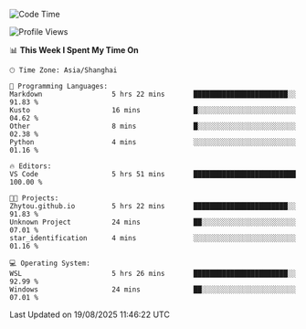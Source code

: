 <!--START_SECTION:waka-->
![Code Time](http://img.shields.io/badge/Code%20Time-3%2C077%20hrs%2017%20mins-blue)

![Profile Views](http://img.shields.io/badge/Profile%20Views-0-blue)

📊 **This Week I Spent My Time On** 

```text
🕑︎ Time Zone: Asia/Shanghai

💬 Programming Languages: 
Markdown                 5 hrs 22 mins       ███████████████████████░░   91.83 % 
Kusto                    16 mins             █░░░░░░░░░░░░░░░░░░░░░░░░   04.62 % 
Other                    8 mins              █░░░░░░░░░░░░░░░░░░░░░░░░   02.38 % 
Python                   4 mins              ░░░░░░░░░░░░░░░░░░░░░░░░░   01.16 % 

🔥 Editors: 
VS Code                  5 hrs 51 mins       █████████████████████████   100.00 % 

🐱‍💻 Projects: 
Zhytou.github.io         5 hrs 22 mins       ███████████████████████░░   91.83 % 
Unknown Project          24 mins             ██░░░░░░░░░░░░░░░░░░░░░░░   07.01 % 
star_identification      4 mins              ░░░░░░░░░░░░░░░░░░░░░░░░░   01.16 % 

💻 Operating System: 
WSL                      5 hrs 26 mins       ███████████████████████░░   92.99 % 
Windows                  24 mins             ██░░░░░░░░░░░░░░░░░░░░░░░   07.01 % 
```


 Last Updated on 19/08/2025 11:46:22 UTC
<!--END_SECTION:waka-->